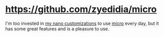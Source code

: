   
# https://github.com/zyedidia/micro  
  
I'm too invested in [my nano customizations](https://github.com/unforswearing/nanorc) to use [micro](https://github.com/zyedidia/micro) every day, but it has some great features and is a pleasure to use.  